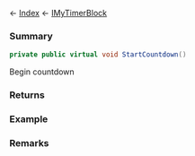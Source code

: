 ← [Index](Api-Index) ← [IMyTimerBlock](SpaceEngineers.Game.ModAPI.Ingame.IMyTimerBlock)

### Summary

```csharp
private public virtual void StartCountdown()
```

Begin countdown

### Returns

### Example

### Remarks

